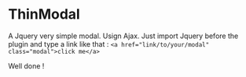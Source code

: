 ThinModal
===========

A Jquery very simple modal. Usign Ajax.
Just import Jquery before the plugin and type a link like that :
`<a href="link/to/your/modal" class="modal">click me</a>`

Well done !
